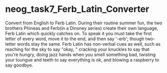 # neog_task7_Ferb_Latin_Converter
Convert from English to Ferb Latin. During their routine summer fun,
the two brothers Phineas and Ferb(in a Dinsney series) create their own language, 
Ferb Latin which quickly catches on. To speak it you must take the first letter of every word,
move it to the end, and then say '-erb'\; though two-letter words stay the same.
Ferb Latin has non-verbal cues as well, such as reaching for the sky to say "okay, " cracking your knuckles to say that you're hungry,
doing jazz hands when you smell something bad, twisting your toungue and teeth to say everything is ok, and blowing a raspberry to say goodbye.
